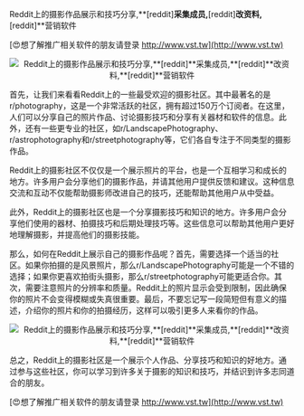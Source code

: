 Reddit上的摄影作品展示和技巧分享,**[reddit]**采集成员,**[reddit]**改资料,**[reddit]**营销软件

[😍想了解推广相关软件的朋友请登录 http://www.vst.tw](http://www.vst.tw)

 <center><img src="https://vst.tw/MP4/tuiguang/png/2.png" alt="Reddit上的摄影作品展示和技巧分享,**[reddit]**采集成员,**[reddit]**改资料,**[reddit]**营销软件"></center>

首先，让我们来看看Reddit上的一些最受欢迎的摄影社区。其中最著名的是r/photography，这是一个非常活跃的社区，拥有超过150万个订阅者。在这里，人们可以分享自己的照片作品、讨论摄影技巧和分享有关器材和软件的信息。此外，还有一些更专业的社区，如r/LandscapePhotography、r/astrophotography和r/streetphotography等，它们各自专注于不同类型的摄影作品。

Reddit上的摄影社区不仅仅是一个展示照片的平台，也是一个互相学习和成长的地方。许多用户会分享他们的摄影作品，并请其他用户提供反馈和建议。这种信息交流和互动不仅能帮助摄影师改进自己的技巧，还能帮助其他用户从中受益。

此外，Reddit上的摄影社区也是一个分享摄影技巧和知识的地方。许多用户会分享他们使用的器材、拍摄技巧和后期处理技巧等。这些信息可以帮助其他用户更好地理解摄影，并提高他们的摄影技能。

那么，如何在Reddit上展示自己的摄影作品呢？首先，需要选择一个适当的社区。如果你拍摄的是风景照片，那么r/LandscapePhotography可能是一个不错的选择；如果你更喜欢拍街头摄影，那么r/streetphotography可能更适合你。其次，需要注意照片的分辨率和质量。Reddit上的照片显示会受到限制，因此确保你的照片不会变得模糊或失真很重要。最后，不要忘记写一段简短但有意义的描述，介绍你的照片和你的拍摄经历，这样可以吸引更多人来看你的作品。

 <center><img src="https://vst.tw/MP4/tuiguang/png/7.png" alt="Reddit上的摄影作品展示和技巧分享,**[reddit]**采集成员,**[reddit]**改资料,**[reddit]**营销软件"></center>

总之，Reddit上的摄影社区是一个展示个人作品、分享技巧和知识的好地方。通过参与这些社区，你可以学习到许多关于摄影的知识和技巧，并结识到许多志同道合的朋友。

[😍想了解推广相关软件的朋友请登录 http://www.vst.tw](http://www.vst.tw)



